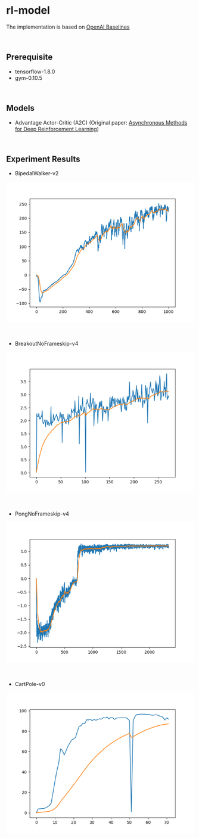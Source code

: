 # rl-model

The implementation is based on [OpenAI Baselines](https://github.com/openai/baselines)

<br>

## Prerequisite

- tensorflow-1.8.0
- gym-0.10.5

<br>

## Models

- Advantage Actor-Critic (A2C) (Original paper: [Asynchronous Methods for Deep Reinforcement Learning](https://arxiv.org/abs/1602.01783))

<br>

## Experiment Results

- BipedalWalker-v2

![](./fig/BipedalWalker-v2.png)

<br>

- BreakoutNoFrameskip-v4

![](./fig/BreakoutNoFrameskip-v4.png)

<br>

- PongNoFrameskip-v4

![](./fig/PongNoFrameskip-v4.png)

<br>

- CartPole-v0

![](./fig/CartPole-v0.png)
